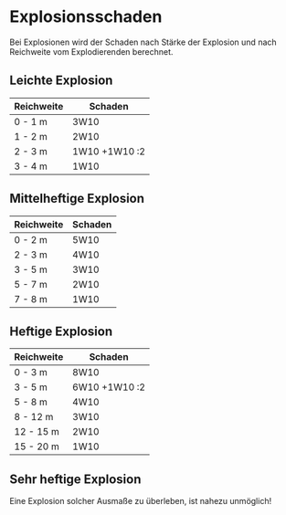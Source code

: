 # Explosionsschaden

Bei Explosionen wird der Schaden nach Stärke der Explosion und nach Reichweite vom Explodierenden berechnet.

## Leichte Explosion

| Reichweite | Schaden |
| - | - |
| 0 - 1 m | 3W10 |
| 1 - 2 m | 2W10 |
| 2 - 3 m | 1W10 +1W10 :2 |
| 3 - 4 m | 1W10 |

## Mittelheftige Explosion

| Reichweite | Schaden |
| - | - |
| 0 - 2 m | 5W10 |
| 2 - 3 m | 4W10 |
| 3 - 5 m | 3W10 |
| 5 - 7 m | 2W10 |
| 7 - 8 m | 1W10 |

## Heftige Explosion

| Reichweite | Schaden |
| - | - |
| 0 - 3 m | 8W10 |
| 3 - 5 m | 6W10 +1W10 :2 |
| 5 - 8 m | 4W10 |
| 8 - 12 m | 3W10 |
| 12 - 15 m | 2W10 |
| 15 - 20 m | 1W10 |

## Sehr heftige Explosion

Eine Explosion solcher Ausmaße zu überleben, ist nahezu unmöglich!

